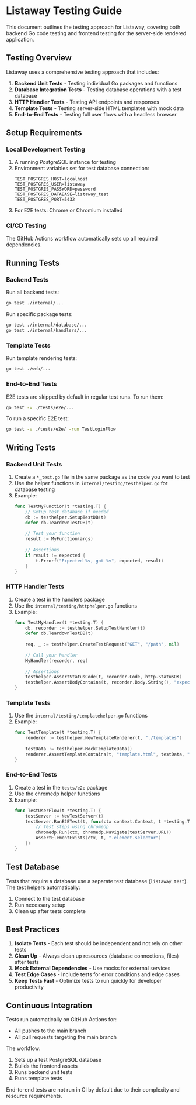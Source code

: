 # Listaway Testing Guide

This document outlines the testing approach for Listaway, covering both backend Go code testing and frontend testing for the server-side rendered application.

## Testing Overview

Listaway uses a comprehensive testing approach that includes:

1. **Backend Unit Tests** - Testing individual Go packages and functions
2. **Database Integration Tests** - Testing database operations with a test database
3. **HTTP Handler Tests** - Testing API endpoints and responses
4. **Template Tests** - Testing server-side HTML templates with mock data
5. **End-to-End Tests** - Testing full user flows with a headless browser

## Setup Requirements

### Local Development Testing

1. A running PostgreSQL instance for testing
2. Environment variables set for test database connection:
   ```
   TEST_POSTGRES_HOST=localhost
   TEST_POSTGRES_USER=listaway
   TEST_POSTGRES_PASSWORD=password
   TEST_POSTGRES_DATABASE=listaway_test
   TEST_POSTGRES_PORT=5432
   ```
3. For E2E tests: Chrome or Chromium installed

### CI/CD Testing

The GitHub Actions workflow automatically sets up all required dependencies.

## Running Tests

### Backend Tests

Run all backend tests:

```bash
go test ./internal/...
```

Run specific package tests:

```bash
go test ./internal/database/...
go test ./internal/handlers/...
```

### Template Tests

Run template rendering tests:

```bash
go test ./web/...
```

### End-to-End Tests

E2E tests are skipped by default in regular test runs. To run them:

```bash
go test -v ./tests/e2e/...
```

To run a specific E2E test:

```bash
go test -v ./tests/e2e/ -run TestLoginFlow
```

## Writing Tests

### Backend Unit Tests

1. Create a `*_test.go` file in the same package as the code you want to test
2. Use the helper functions in `internal/testing/testhelper.go` for database testing
3. Example:
   ```go
   func TestMyFunction(t *testing.T) {
       // Setup test database if needed
       db := testhelper.SetupTestDB(t)
       defer db.TeardownTestDB(t)
       
       // Test your function
       result := MyFunction(args)
       
       // Assertions
       if result != expected {
           t.Errorf("Expected %v, got %v", expected, result)
       }
   }
   ```

### HTTP Handler Tests

1. Create a test in the handlers package
2. Use the `internal/testing/httphelper.go` functions
3. Example:
   ```go
   func TestMyHandler(t *testing.T) {
       db, recorder := testhelper.SetupTestHandler(t)
       defer db.TeardownTestDB(t)
       
       req, _ := testhelper.CreateTestRequest("GET", "/path", nil)
       
       // Call your handler
       MyHandler(recorder, req)
       
       // Assertions
       testhelper.AssertStatusCode(t, recorder.Code, http.StatusOK)
       testhelper.AssertBodyContains(t, recorder.Body.String(), "expected content")
   }
   ```

### Template Tests

1. Use the `internal/testing/templatehelper.go` functions
2. Example:
   ```go
   func TestTemplate(t *testing.T) {
       renderer := testhelper.NewTemplateRenderer(t, "./templates")
       
       testData := testhelper.MockTemplateData()
       renderer.AssertTemplateContains(t, "template.html", testData, "expected content")
   }
   ```

### End-to-End Tests

1. Create a test in the `tests/e2e` package
2. Use the chromedp helper functions
3. Example:
   ```go
   func TestUserFlow(t *testing.T) {
       testServer := NewTestServer(t)
       testServer.RunE2ETest(t, func(ctx context.Context, t *testing.T) {
           // Test steps using chromedp
           chromedp.Run(ctx, chromedp.Navigate(testServer.URL))
           AssertElementExists(ctx, t, ".element-selector")
       })
   }
   ```

## Test Database

Tests that require a database use a separate test database (`listaway_test`). The test helpers automatically:

1. Connect to the test database
2. Run necessary setup
3. Clean up after tests complete

## Best Practices

1. **Isolate Tests** - Each test should be independent and not rely on other tests
2. **Clean Up** - Always clean up resources (database connections, files) after tests
3. **Mock External Dependencies** - Use mocks for external services
4. **Test Edge Cases** - Include tests for error conditions and edge cases
5. **Keep Tests Fast** - Optimize tests to run quickly for developer productivity

## Continuous Integration

Tests run automatically on GitHub Actions for:
- All pushes to the main branch
- All pull requests targeting the main branch

The workflow:
1. Sets up a test PostgreSQL database
2. Builds the frontend assets
3. Runs backend unit tests
4. Runs template tests

End-to-end tests are not run in CI by default due to their complexity and resource requirements.
